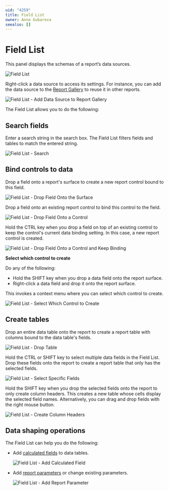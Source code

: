 ```yaml
---
uid: "4259"
title: Field List
owner: Anna Gubareva
seealso: []
---
```

# Field List

This panel displays the schemas of a report’s data sources.

![Field List](../../../../../images/eurd-win-field-list.png)

Right-click a data source to access its settings. For instance, you can add the data source to the [Report Gallery](report-gallery.md) to reuse it in other reports.

![Field List - Add Data Source to Report Gallery](../../../../../images/eurd-win-field-list-data-source-add-to-gallery.png)

The Field List allows you to do the following:

## Search fields

Enter a search string in the search box. The Field List filters fields and tables to match the entered string.

![Field List - Search](../../../../../images/eurd-win-field-list-search.png)

## Bind controls to data

Drop a field onto a report's surface to create a new report control bound to this field.

![Field List - Drop Field Onto the Surface](../../../../..//images/eurd-win-field-list-drop-fields.png)

Drop a field onto an existing report control to bind this control to the field.

![Field List - Drop Field Onto a Control](../../../../../images/eurd-win-field-list-drop-field-to-control.png)

Hold the CTRL key when you drop a field on top of an existing control to keep the control's current data binding setting. In this case, a new report control is created.

![Field List - Drop Field Onto a Control and Keep Binding](../../../../../images/eurd-win-field-list-avoid-data-binding.png)

**Select which control to create**

Do any of the following:

* Hold the SHIFT key when you drop a data field onto the report surface.
* Right-click a data field and drop it onto the report surface.

This invokes a context menu where you can select which control to create.

![Field List - Select Which Control to Create](../../../../../images/eurd-win-fieldlist-create-specific-contols.png)

## Create tables

Drop an entire data table onto the report to create a report table with columns bound to the data table's fields.

![Field List - Drop Table](../../../../../images/eurd-win-field-list-drop-table.png)

Hold the CTRL or SHIFT key to select multiple data fields in the Field List. Drop these fields onto the report to create a report table that only has the selected fields.

![Field List - Select Specific Fields](../../../../../images/eurd-win-list-drop-multiple-fields.png)

Hold the SHIFT key when you drop the selected fields onto the report to only create column headers. This creates a new table whose cells display the selected field names. Alternatively, you can drag and drop fields with the right mouse button.

![Field List - Create Column Headers](../../../../../images/eurd-win-field-list-multi-select-bound-table-cells.png)

## Data shaping operations

The Field List can help you do the following:

* Add [calculated fields](../../shape-report-data/use-calculated-fields/calculated-fields-overview.md) to data tables.

	![Field List - Add Calculated Field](../../../../../images/eurd-win-field-list-add-calculated-field.png)

* Add [report parameters](../../shape-report-data/use-report-parameters.md) or change existing parameters.

	![Field List - Add Report Parameter](../../../../../images/eurd-winield-list-add-report-parameter.png)
